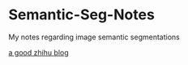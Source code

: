 # Semantic-Seg-Notes
My notes regarding image semantic segmentations

[a good zhihu blog](https://zhuanlan.zhihu.com/p/26652657)

